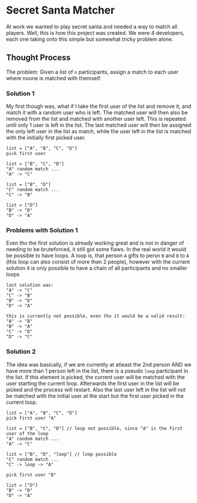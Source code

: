 # Secret Santa Matcher
At work we wanted to play secret santa and needed a way to match all players. Well, this is how this project was created. We were 4 developers, each one taking onto this simple but somewhat tricky problem alone.

## Thought Process
The problem: Given a list of `n` participants, assign a match to each user where noone is matched with themself.
### Solution 1
My first though was, what if I take the first user of the list and remove it, and match it with a random user who is left. The matched user will then also be removed from the list and matched with another user left. This is repeated until only 1 user is left in the list. The last matched user will then be assigned the only left user in the list as match, while the user left in the list is matched with the initially first picked user.

```
list = ["A", "B", "C", "D"]
pick first user

list = ["B", "C", "D"]
"A" random match ...
"A" -> "C"

list = ["B", "D"]
"C" random match ...
"C" -> "B"

list = ["D"]
"B" -> "D"
"D" -> "A"
```

### Problems with Solution 1
Even tho the first solution is already working great and is not in danger of needing to be bruteforced, it still got some flaws. In the real world it would be possible to have loops. A loop is, that person `A` gifts to persn `B` and `B` to `A` (this loop can also consist of more than 2 people), however with the current solution it is only possible to have a chain of all participants and no smaller loops
```
last solution was:
"A" -> "C"
"C" -> "B"
"B" -> "D"
"D" -> "A"

this is currently not possible, even tho it would be a valid result:
"A" -> "B"
"B" -> "A"
"C" -> "D"
"D" -> "C"
```

### Solution 2
The idea was basically, if we are currently at atleast the 2nd person AND we have more than 1 person left in the list, there is a pseudo `loop` participant in the list. If this element is picked, the current user will be matched with the user starting the current loop. Afterwards the first user in the list will be picked and the process will restart. Also the last user left in the list will not be matched with the initial user at the start but the first user picked in the current loop.

```
list = ["A", "B", "C", "D"]
pick first user "A"

list = ["B", "C", "D"] // loop not possible, since "A" is the first user of the loop
"A" random match ...
"A" -> "C"

list = ["B", "D", "loop"] // loop possible
"C" random match ...
"C" -> loop -> "A"

pick first user "B"

list = ["D"]
"B" -> "D"
"D" -> "A"
```
